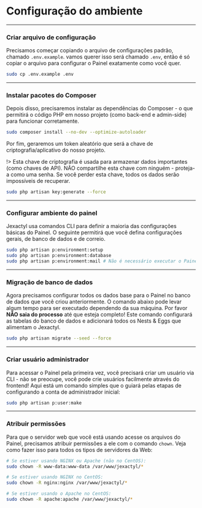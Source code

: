 # Configuração do ambiente

***

### Criar arquivo de configuração
Precisamos começar copiando o arquivo de configurações padrão, chamado `.env.example`. vamos querer
isso será chamado `.env`, então é só copiar o arquivo para configurar o Painel
exatamente como você quer.

```bash
sudo cp .env.example .env
```

***

### Instalar pacotes do Composer
Depois disso, precisaremos instalar as dependências do Composer - o que permitirá o código PHP em nosso projeto
(como back-end e admin-side) para funcionar corretamente.

```bash
sudo composer install --no-dev --optimize-autoloader
```

Por fim, geraremos um token aleatório que será a chave de criptografia/aplicativo do nosso projeto.

!> Esta chave de criptografia é usada para armazenar dados importantes (como chaves de API).
NÃO compartilhe esta chave com ninguém - proteja-a como uma senha.
Se você perder esta chave, todos os dados serão impossíveis de recuperar.

```bash
sudo php artisan key:generate --force
```

***

### Configurar ambiente do painel
Jexactyl usa comandos CLI para definir a maioria das configurações básicas do Painel.
O seguinte permitirá que você defina configurações gerais, de banco de dados e de correio.

```bash
sudo php artisan p:environment:setup
sudo php artisan p:environment:database
sudo php artisan p:environment:mail # Não é necessário executar o Painel.
```

***

### Migração de banco de dados
Agora precisamos configurar todos os dados base para o Painel no banco de dados que você criou anteriormente. O comando abaixo pode levar algum tempo para ser executado dependendo da sua máquina. Por favor **NÃO saia do processo** até que esteja completo! Este comando configurará as tabelas do banco de dados e adicionará todos os Nests & Eggs que alimentam o Jexactyl.

```bash
sudo php artisan migrate --seed --force
```

***

### Criar usuário administrador
Para acessar o Painel pela primeira vez, você precisará criar um usuário via CLI - não se preocupe, você pode
crie usuários facilmente através do frontend! Aqui está um comando simples que o guiará pelas etapas de
configurando a conta de administrador inicial:
```bash
sudo php artisan p:user:make
```

***

### Atribuir permissões
Para que o servidor web que você está usando acesse os arquivos do Painel, precisamos atribuir permissões a ele
com o comando `chown`. Veja como fazer isso para todos os tipos de servidores da Web:

```bash
# Se estiver usando NGINX ou Apache (não no CentOS):
sudo chown -R www-data:www-data /var/www/jexactyl/*

# Se estiver usando NGINX no CentOS:
sudo chown -R nginx:nginx /var/www/jexactyl/*

# Se estiver usando o Apache no CentOS:
sudo chown -R apache:apache /var/www/jexactyl/*
```
